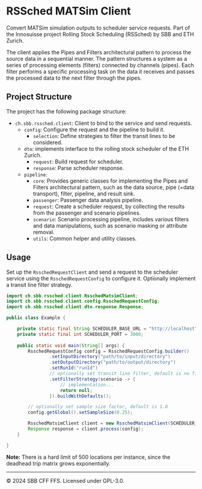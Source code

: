 # RSSched MATSim Client

Convert MATSim simulation outputs to scheduler service requests. Part of the Innosuisse project Rolling Stock
Scheduling (RSSched) by SBB and ETH Zurich.

The client applies the Pipes and Filters architectural pattern to process the source data in a sequential manner. The
pattern structures a system as a series of processing elements (filters) connected by channels (pipes). Each filter
performs a specific processing task on the data it receives and passes the processed data to the next filter through the
pipes.

## Project Structure

The project has the following package structure:

- `ch.sbb.rssched.client`: Client to bind to the service and send requests.
    - `config`: Configure the request and the pipeline to build it.
        - `selection`: Define strategies to filter the transit lines to be considered.
    - `dto`: implements interface to the rolling stock scheduler of the ETH Zurich.
        - `request`: Build request for scheduler.
        - `response`: Parse scheduler response.
    - `pipeline`:
        - `core`: Provides generic classes for implementing the Pipes and Filters architectural pattern, such as the
          data
          source, pipe (=data transport), filter, pipeline, and result sink.
        - `passenger`: Passenger data analysis pipeline.
        - `request`: Create a scheduler request, by collecting the results from the passenger and scenario pipelines.
        - `scenario`: Scenario processing pipeline, includes various filters and data manipulations, such as scenario
          masking or attribute removal.
        - `utils`: Common helper and utility classes.

## Usage

Set up the `RsschedRequestClient` and send a request to the scheduler service using the `RsschedRequestConfig` to
configure it. Optionally implement a transit line filter strategy.

```java
import ch.sbb.rssched.client.RsschedMatsimClient;
import ch.sbb.rssched.client.config.RsschedRequestConfig;
import ch.sbb.rssched.client.dto.response.Response;

public class Example {

    private static final String SCHEDULER_BASE_URL = "http://localhost";
    private static final int SCHEDULER_PORT = 3000;
    
    public static void main(String[] args) {
        RsschedRequestConfig config = RsschedRequestConfig.builder()
                .setInputDirectory("path/to/input/directory")
                .setOutputDirectory("path/to/output/directory")
                .setRunId("runId")
                // optionally set transit line filter, default is no filtering
                .setFilterStrategy(scenario -> {
                    // implementation...
                    return null;
                }).buildWithDefaults();

        // optionally set sample size factor, default is 1.0
        config.getGlobal().setSampleSize(0.25);

        RsschedMatsimClient client = new RsschedMatsimClient(SCHEDULER_BASE_URL, SCHEDULER_PORT);
        Response response = client.process(config);
    }

}
```

**Note:** There is a hard limit of 500 locations per instance, since the deadhead trip matrix grows exponentially.

---

© 2024 SBB CFF FFS. Licensed under GPL-3.0.
